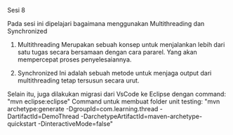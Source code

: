 Sesi 8

Pada sesi ini dipelajari bagaimana menggunakan Multithreading dan Synchronized

1. Multithreading
    Merupakan sebuah konsep untuk menjalankan lebih dari satu tugas secara bersamaan dengan cara pararel. Yang akan mempercepat proses penyelesaiannya.

2. Synchronized
    Ini adalah sebuah metode untuk menjaga output dari multithreading tetap tersusun secara urut.


Selain itu, juga dilakukan migrasi dari VsCode ke Eclipse dengan command: "mvn eclipse:eclipse"
Command untuk membuat folder unit testing: "mvn archetype:generate -DgroupId=com.learning.thread -DartifactId=DemoThread -DarchetypeArtifactId=maven-archetype-quickstart -DinteractiveMode=false"
